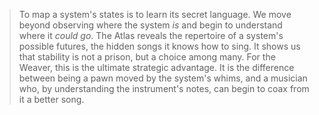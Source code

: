 > To map a system's states is to learn its secret language. We move beyond observing where the system *is* and begin to understand where it *could go*. The Atlas reveals the repertoire of a system's possible futures, the hidden songs it knows how to sing. It shows us that stability is not a prison, but a choice among many. For the Weaver, this is the ultimate strategic advantage. It is the difference between being a pawn moved by the system's whims, and a musician who, by understanding the instrument's notes, can begin to coax from it a better song.